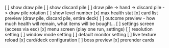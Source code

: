 [ ] show draw pile
[ ] show discard pile
[ ] draw pile -> hand -> discard pile -> draw pile rotation
[ ] show level number
[x] max health stat
[x] card list preview (draw pile, discard pile, entire deck)
[ ] outcome preview - how much health will remain, what items will be bought...
[ ] settings screen (access via esc)
[x] menu screen (play one run, settings)
[ ] resolution setting
[ ] window mode setting
[ ] default monitor setting
[ ] live texture reload
[x] card/deck configuration
[ ] boss preview
[x] prerender cards
